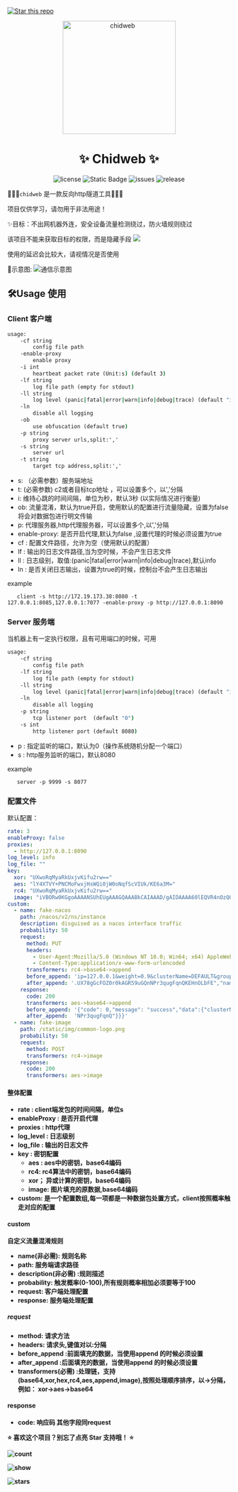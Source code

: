 
<p align="center">




</p>

[![Star this repo](https://img.shields.io/badge/⭐-Star%20this%20repo-green)](https://github.com/Yyjccc/chidweb/stargazers)


<p align="center">
 <img src="asset/chidweb.ico" width="255" height="255" alt="chidweb">
<br/>

</p>

<div align="center">

# ✨ Chidweb  ✨


![license](https://img.shields.io/badge/license-MIT-green")
![Static Badge](https://img.shields.io/badge/golang-blue)
![issues](https://img.shields.io/github/issues/Yyjccc/chidweb?color=F48D73)
![release](https://img.shields.io/github/release/Yyjccc/chidweb)




</div>



🚀🚀🚀`chidweb` 是一款反向http隧道工具🎉🎉🎉


项目仅供学习，请勿用于非法用途！



✨目标：不出网机器外连，安全设备流量检测绕过，防火墙规则绕过



该项目不能来获取目标的权限，而是隐藏手段
![](./asset/catcoding.gif)


使用的延迟会比较大，请视情况是否使用



📸示意图: 
![通信示意图](/asset/proc.jpg)

## 🛠️Usage 使用



### Client 客户端



```cmd
usage:
    -cf string
        config file path
    -enable-proxy
        enable proxy
    -i int
        heartbeat packet rate (Unit:s) (default 3)
    -lf string
        log file path (empty for stdout)
    -ll string
        log level (panic|fatal|error|warn|info|debug|trace) (default "info")
    -ln
        disable all logging
    -ob
        use obfuscation (default true)
    -p string
        proxy server urls,split:','
    -s string
        server url
    -t string
        target tcp address,split:','
```




- s: （必需参数）服务端地址
- t: (必需参数) c2或者目标tcp地址 ，可以设置多个，以','分隔
- i: 维持心跳的时间间隔，单位为秒，默认3秒 (以实际情况进行衡量)
- ob: 流量混淆，默认为true开启，使用默认的配置进行流量隐藏，设置为false将会对数据包进行明文传输
- p: 代理服务器,http代理服务器，可以设置多个,以','分隔
- enable-proxy: 是否开启代理,默认为false ,设置代理的时候必须设置为true
- cf : 配置文件路径，允许为空（使用默认的配置）
- lf : 输出的日志文件路径,当为空时候，不会产生日志文件
- ll : 日志级别，取值:(panic|fatal|error|warn|info|debug|trace),默认info
- ln : 是否关闭日志输出，设置为true的时候，控制台不会产生日志输出



example
```shell
   client -s http://172.19.173.38:8080 -t 127.0.0.1:8085,127.0.0.1:7077 -enable-proxy -p http://127.0.0.1:8090
```



### Server 服务端



当机器上有一定执行权限，且有可用端口的时候，可用



```cmd
usage:
    -cf string 
        config file path
    -lf string
        log file path (empty for stdout)
    -ll string
        log level (panic|fatal|error|warn|info|debug|trace) (default "info")
    -ln
        disable all logging
    -p string
        tcp listener port  (default "0")
    -s int
        http listener port (default 8080)
```


- p : 指定监听的端口，默认为0（操作系统随机分配一个端口）
- s : http服务监听的端口，默认8080


example
```shell
   server -p 9999 -s 8077 
```



### 配置文件



默认配置：
```yaml
rate: 3
enableProxy: false
proxies:
  - http://127.0.0.1:8090
log_level: info
log_file: ""
key:
  xor: "UXwoRqMyaRkUxjvKifu2rw=="
  aes: "lY4XTVY+PNCMoFwxjHsWQi0jW0oNqfScVIUk/KE6a3M="
  rc4: "UXwoRqMyaRkUxjvKifu2rw=="
  image: "iVBORw0KGgoAAAANSUhEUgAAAGQAAABkCAIAAAD/gAIDAAAA60lEQVR4nOzQQQkAIADAQBH7V9YK7iXCXYKxtQe35uuAn5gVmBWYFZgVmBWYFZgVmBWYFZgVmBWYFZgVmBWYFZgVmBWYFZgVmBWYFZgVmBWYFZgVmBWYFZgVmBWYFZgVmBWYFZgVmBWYFZgVmBWYFZgVmBWYFZgVmBWYFZgVmBWYFZgVmBWYFZgVmBWYFZgVmBWYFZgVmBWYFZgVmBWYFZgVmBWYFZgVmBWYFZgVmBWYFZgVmBWYFZgVmBWYFZgVmBWYFZgVmBWYFZgVmBWYFZgVmBWYFZgVmBWYFZgVmBWYFZgVmBWcAAAA///rKQHKXVy7dAAAAABJRU5ErkJggg=="
custom:
  - name: fake-nacos
    path: /nacos/v2/ns/instance
    description: disguised as a nacos interface traffic
    probability: 50
    request:
      method: PUT
      headers:
        - User-Agent:Mozilla/5.0 (Windows NT 10.0; Win64; x64) AppleWebKit/537.36 (KHTML, like Gecko) Chrome/131.0.0.0 Safari/537.36
        - Content-Type:application/x-www-form-urlencoded
      transformers: rc4->base64->append
      before_append: 'ip=127.0.0.1&weight=0.9&clusterName=DEFAULT&groupName=DEFAULT_GROUP&ephemeral=true&metadata={"driver-class-name":"com.mysql.cj.jdbc.Driver","jwt":"eyJhbGciOiJIUzI1NiIsInR5cCI6IkpXVC1QbHVzIn0.eyJzdW'
      after_append: '.UX78gGcFOZ0r0kAGR59uGQnNPr3qugFqnQKEHnOLbFE","namespace":"public","data":"eyJzdWIiOiUX78gGcFOZ0r0kAGR59uGQnNPr3qugFqnQKEHnOLbFEUzI1NiIsInR5cCIiOTE2MjM5cCI6IkpXVC1cCI6IkpXVC1"}'
    response:
      code: 200
      transformers: aes->base64->append
      before_append: '{"code": 0,"message": "success","data":{"clusterName":"DEFAULT","weight":1.0,"healthy": true,"instanceId": null,"metadata":{"data":"eyJzdWI'
      after_append:  'NPr3qugFqnQ"}}}'
  - name: fake-image
    path: /static/img/common-logo.png
    probability: 50
    request:
      method: POST
      transformers: rc4->image
    response:
      code: 200
      transformers: aes->image
```

#### 整体配置



- <b>rate<b/> : client端发包的时间间隔，单位s
- enableProxy : 是否开启代理
- proxies : http代理
- log_level : 日志级别
- log_file : 输出的日志文件
- key : 密钥配置
    - aes : aes中的密钥，base64编码
    - rc4: rc4算法中的密钥，base64编码
    - xor； 异或计算的密钥，base64编码
    - image: 图片填充的原数据,base64编码
- custom: 是一个配置数组,每一项都是一种数据包处置方式，client按照概率触走对应的配置



#### custom
自定义流量混淆规则
- name(非必需): 规则名称
- path: 服务端请求路径
- description(非必需) :规则描述
- probability: 触发概率(0-100),所有规则概率相加必须要等于100
- request: 客户端处理配置
- response: 服务端处理配置


##### request
- method: 请求方法
- headers: 请求头,键值对以:分隔
- before_append :前面填充的数据，当使用append 的时候必须设置
- after_append :后面填充的数据，当使用append 的时候必须设置
- transformers(必需) :处理链，支持(base64,xor,hex,rc4,aes,append,image),按照处理顺序排序，以->分隔，例如： xor->aes->base64

#### response
- code: 响应码
其他字段同request



⭐ **喜欢这个项目？别忘了点亮 Star 支持哦！** ⭐


![count](https://api.moedog.org/count/@Yyjccc.readme)



![show](https://repobeats.axiom.co/api/embed/af6e99dabd9537151c3144f6ee604565ecf8515a.svg)




![stars](https://starchart.cc/Yyjccc/chidweb.svg)